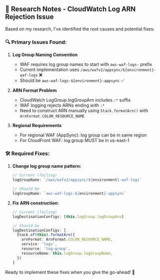 ## **📝 Research Notes - CloudWatch Log ARN Rejection Issue**

Based on my research, I've identified the root causes and potential fixes:

### **🔍 Primary Issues Found:**

1. **Log Group Naming Convention**
   - WAF requires log group names to start with `aws-waf-logs-` prefix
   - Current implementation uses `/aws/wafv2/appsync/${environment}-waf-logs` ❌
   - Should be `aws-waf-logs-${environment}-appsync` ✅

2. **ARN Format Problem**
   - CloudWatch LogGroup.logGroupArn includes `:*` suffix
   - WAF logging rejects ARNs ending with `:*`
   - Need to construct ARN manually using `Stack.formatArn()` with `ArnFormat.COLON_RESOURCE_NAME`

3. **Regional Requirements**
   - For regional WAF (AppSync): log group can be in same region
   - For CloudFront WAF: log group MUST be in us-east-1

### **🛠️ Required Fixes:**

1. **Change log group name pattern:**
   ```typescript
   // Current (failing)
   logGroupName: `/aws/wafv2/appsync/${environment}-waf-logs`
   
   // Should be
   logGroupName: `aws-waf-logs-${environment}-appsync`
   ```

2. **Fix ARN construction:**
   ```typescript
   // Current (failing)
   logDestinationConfigs: [this.logGroup.logGroupArn]
   
   // Should be
   logDestinationConfigs: [
     Stack.of(this).formatArn({
       arnFormat: ArnFormat.COLON_RESOURCE_NAME,
       service: 'logs',
       resource: 'log-group',
       resourceName: this.logGroup.logGroupName,
     })
   ]
   ```

Ready to implement these fixes when you give the go-ahead! 🔧
